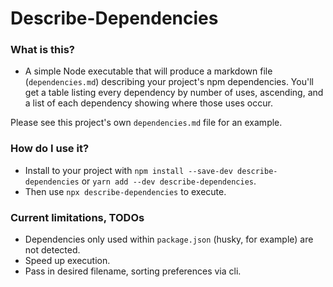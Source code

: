 # Describe-Dependencies

### What is this?
- A simple Node executable that will produce a markdown file (`dependencies.md`) describing your project's npm dependencies. You'll get a table listing every dependency by number of uses, ascending, and a list of each dependency showing where those uses occur.

Please see this project's own `dependencies.md` file for an example.

### How do I use it?
- Install to your project with `npm install --save-dev describe-dependencies` or `yarn add --dev describe-dependencies`.
- Then use `npx describe-dependencies` to execute.

### Current limitations, TODOs
- Dependencies only used within `package.json` (husky, for example) are not detected.
- Speed up execution.
- Pass in desired filename, sorting preferences via cli.
